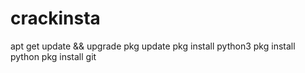 # crackinsta
apt get update && upgrade
pkg update
pkg install python3
pkg install python
pkg install git
